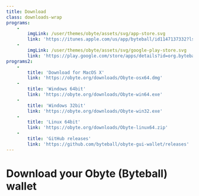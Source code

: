 ```yaml
---
title: Download
class: downloads-wrap
programs:
    -
        imgLink: /user/themes/obyte/assets/svg/app-store.svg
        link: 'https://itunes.apple.com/us/app/byteball/id1147137332?ls=1&mt=8'
    -
        imgLink: /user/themes/obyte/assets/svg/google-play-store.svg
        link: 'https://play.google.com/store/apps/details?id=org.byteball.wallet'
programs2:
    -
        title: 'Download for MacOS X'
        link: 'https://obyte.org/downloads/Obyte-osx64.dmg'
    -
        title: 'Windows 64bit'
        link: 'https://obyte.org/downloads/Obyte-win64.exe'
    -
        title: 'Windows 32bit'
        link: 'https://obyte.org/downloads/Obyte-win32.exe'
    -
        title: 'Linux 64bit'
        link: 'https://obyte.org/downloads/Obyte-linux64.zip'
    -
        title: 'GitHub releases'
        link: 'https://github.com/byteball/obyte-gui-wallet/releases'
---
```


# Download your Obyte (Byteball) wallet

 
